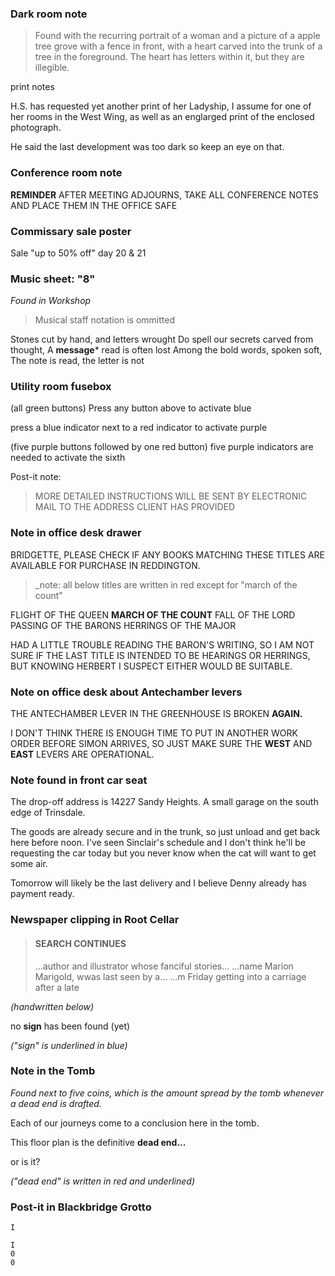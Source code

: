 ### Dark room note

> Found with the recurring portrait of a woman and a picture of a apple tree grove with a fence in front, with a heart carved into the trunk of a tree in the foreground. The heart has letters within it, but they are illegible.

print notes

H.S. has requested yet another
print of her Ladyship, I assume
for one of her rooms in the West
Wing, as well as an englarged
print of the enclosed photograph.

He said the last development was
too dark so keep an eye on that.

### Conference room note

**REMINDER**
AFTER MEETING ADJOURNS,
TAKE ALL CONFERENCE
NOTES AND PLACE THEM IN
THE OFFICE SAFE

### Commissary sale poster

Sale "up to 50% off" day 20 & 21

### Music sheet: "8"

_Found in Workshop_

> Musical staff notation is ommitted

Stones cut by hand, and letters wrought
Do spell our secrets carved from thought,
A **message*** read is often lost
Among the bold words, spoken soft,
The note is read, the letter is not

### Utility room fusebox

(all green buttons)
Press any button above to activate blue

press a blue indicator next to a red indicator to activate purple

(five purple buttons followed by one red button)
five purple indicators are needed to activate the sixth

Post-it note:
> MORE DETAILED
INSTRUCTIONS
WILL BE SENT BY
ELECTRONIC MAIL
TO THE ADDRESS
CLIENT HAS
PROVIDED

### Note in office desk drawer

BRIDGETTE,
PLEASE CHECK IF ANY BOOKS
MATCHING THESE TITLES ARE
AVAILABLE FOR PURCHASE IN
REDDINGTON.

> _note: all below titles are written in red except for "march of the count"

FLIGHT OF THE QUEEN
**MARCH OF THE COUNT**
FALL OF THE LORD
PASSING OF THE BARONS
HERRINGS OF THE MAJOR

HAD A LITTLE TROUBLE READING
THE BARON'S WRITING, SO I AM
NOT SURE IF THE LAST TITLE IS
INTENDED TO BE HEARINGS OR
HERRINGS, BUT KNOWING HERBERT
I SUSPECT EITHER WOULD BE
SUITABLE.

### Note on office desk about Antechamber levers

THE ANTECHAMBER LEVER
IN THE GREENHOUSE IS BROKEN **AGAIN.**

I DON'T THINK THERE IS ENOUGH
TIME TO PUT IN ANOTHER
WORK ORDER BEFORE SIMON
ARRIVES, SO JUST MAKE SURE
THE **WEST** AND **EAST**
LEVERS ARE OPERATIONAL.

### Note found in front car seat

The drop-off address is 14227 Sandy
Heights. A small garage on the south edge
of Trinsdale.

The goods are already secure and in the
trunk, so just unload and get back here
before noon. I've seen Sinclair's schedule
and I don't think he'll be requesting the
car today but you never know when the
cat will want to get some air.

Tomorrow will likely be the last delivery
and I believe Denny already has payment
ready.

### Newspaper clipping in Root Cellar

> #### SEARCH CONTINUES
> ...author and illustrator whose fanciful stories...
> ...name Marion Marigold, wwas last seen by a...
> ...m Friday getting into a carriage after a late

_(handwritten below)_

no **sign** has been found (yet)

_("sign" is underlined in blue)_

### Note in the Tomb

_Found next to five coins, which is the amount spread by the tomb whenever a dead end is drafted._

Each of our journeys come to a conclusion here in the tomb.

This floor plan is the definitive **dead end...**

or is it?

_("dead end" is written in red and underlined)_

### Post-it in Blackbridge Grotto

```
I

I
0
0
```
